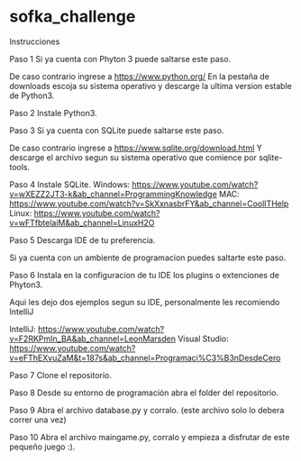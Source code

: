 # sofka_challenge

Instrucciones

Paso 1
Si ya cuenta con Phyton 3 puede saltarse este paso.

De caso contrario ingrese a https://www.python.org/
En la pestaña de downloads escoja su sistema operativo y descarge la ultima version estable de Python3.

Paso 2
Instale Python3.

Paso 3
Si ya cuenta con SQLite puede saltarse este paso.

De caso contrario ingrese a https://www.sqlite.org/download.html
Y descarge el archivo segun su sistema operativo que comience por sqlite-tools.

Paso 4 
Instale SQLite.
Windows: https://www.youtube.com/watch?v=wXEZZ2JT3-k&ab_channel=ProgrammingKnowledge
MAC: https://www.youtube.com/watch?v=SkXxnasbrFY&ab_channel=CoolITHelp
Linux: https://www.youtube.com/watch?v=wFTfbtelaiM&ab_channel=LinuxH2O

Paso 5
Descarga IDE de tu preferencia.

Si ya cuenta con un ambiente de programacion puedes saltarte este paso.

Paso 6
Instala en la configuracion de tu IDE los plugins o extenciones de Phyton3.

Aqui les dejo dos ejemplos segun su IDE, personalmente les recomiendo IntelliJ

IntelliJ: https://www.youtube.com/watch?v=F2RKPmIn_BA&ab_channel=LeonMarsden
Visual Studio: https://www.youtube.com/watch?v=eFThEXvuZaM&t=187s&ab_channel=Programaci%C3%B3nDesdeCero

Paso 7
Clone el repositorio.

Paso 8
Desde su entorno de programación abra el folder del repositorio.

Paso 9
Abra el archivo database.py y corralo. (este archivo solo lo debera correr una vez)

Paso 10
Abra el archivo maingame.py, corralo y empieza a disfrutar de este pequeño juego :).



